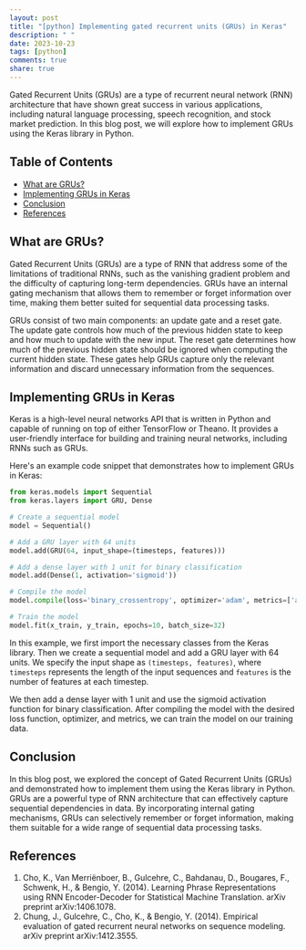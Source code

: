 ```yaml
---
layout: post
title: "[python] Implementing gated recurrent units (GRUs) in Keras"
description: " "
date: 2023-10-23
tags: [python]
comments: true
share: true
---
```


Gated Recurrent Units (GRUs) are a type of recurrent neural network (RNN) architecture that have shown great success in various applications, including natural language processing, speech recognition, and stock market prediction. In this blog post, we will explore how to implement GRUs using the Keras library in Python.

## Table of Contents
- [What are GRUs?](#what-are-grus)
- [Implementing GRUs in Keras](#implementing-grus-in-keras)
- [Conclusion](#conclusion)
- [References](#references)

## What are GRUs?

Gated Recurrent Units (GRUs) are a type of RNN that address some of the limitations of traditional RNNs, such as the vanishing gradient problem and the difficulty of capturing long-term dependencies. GRUs have an internal gating mechanism that allows them to remember or forget information over time, making them better suited for sequential data processing tasks.

GRUs consist of two main components: an update gate and a reset gate. The update gate controls how much of the previous hidden state to keep and how much to update with the new input. The reset gate determines how much of the previous hidden state should be ignored when computing the current hidden state. These gates help GRUs capture only the relevant information and discard unnecessary information from the sequences.

## Implementing GRUs in Keras

Keras is a high-level neural networks API that is written in Python and capable of running on top of either TensorFlow or Theano. It provides a user-friendly interface for building and training neural networks, including RNNs such as GRUs.

Here's an example code snippet that demonstrates how to implement GRUs in Keras:

```python
from keras.models import Sequential
from keras.layers import GRU, Dense

# Create a sequential model
model = Sequential()

# Add a GRU layer with 64 units
model.add(GRU(64, input_shape=(timesteps, features)))

# Add a dense layer with 1 unit for binary classification
model.add(Dense(1, activation='sigmoid'))

# Compile the model
model.compile(loss='binary_crossentropy', optimizer='adam', metrics=['accuracy'])

# Train the model
model.fit(x_train, y_train, epochs=10, batch_size=32)
```
In this example, we first import the necessary classes from the Keras library. Then we create a sequential model and add a GRU layer with 64 units. We specify the input shape as `(timesteps, features)`, where `timesteps` represents the length of the input sequences and `features` is the number of features at each timestep.

We then add a dense layer with 1 unit and use the sigmoid activation function for binary classification. After compiling the model with the desired loss function, optimizer, and metrics, we can train the model on our training data.

## Conclusion

In this blog post, we explored the concept of Gated Recurrent Units (GRUs) and demonstrated how to implement them using the Keras library in Python. GRUs are a powerful type of RNN architecture that can effectively capture sequential dependencies in data. By incorporating internal gating mechanisms, GRUs can selectively remember or forget information, making them suitable for a wide range of sequential data processing tasks.

## References

1. Cho, K., Van Merriënboer, B., Gulcehre, C., Bahdanau, D., Bougares, F., Schwenk, H., & Bengio, Y. (2014). Learning Phrase Representations using RNN Encoder-Decoder for Statistical Machine Translation. arXiv preprint arXiv:1406.1078.
2. Chung, J., Gulcehre, C., Cho, K., & Bengio, Y. (2014). Empirical evaluation of gated recurrent neural networks on sequence modeling. arXiv preprint arXiv:1412.3555.